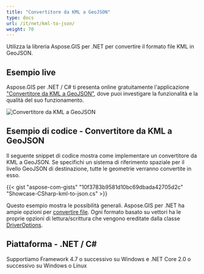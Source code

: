 ```yaml
---
title: "Convertitore da KML a GeoJSON"
type: docs
url: /it/net/kml-to-json/
weight: 70
---
```


Utilizza la libreria Aspose.GIS per .NET per convertire il formato file KML in GeoJSON.

## **Esempio live**

Aspose.GIS per .NET / C# ti presenta online gratuitamente l'applicazione ["Convertitore da KML a GeoJSON"](https://products.aspose.app/gis/conversion/kml-to-json), dove puoi investigare la funzionalità e la qualità del suo funzionamento.

![Convertitore da KML a GeoJSON](conversion.png)

## **Esempio di codice - Convertitore da KML a GeoJSON**

Il seguente snippet di codice mostra come implementare un convertitore da KML a GeoJSON. Se specifichi un sistema di riferimento spaziale per il livello GeoJSON di destinazione, tutte le geometrie verranno convertite in esso. 

{{< gist "aspose-com-gists" "10f3783b9581d10bc69dbada42705d2c" "Showcase-CSharp-kml-to-json.cs" >}}

Questo esempio mostra le possibilità generali. Aspose.GIS per .NET ha ampie opzioni per [convertire file](https://docs.aspose.com/gis/net/vector-layers/). Ogni formato basato su vettori ha le proprie opzioni di lettura/scrittura che vengono ereditate dalla classe [DriverOptions](https://reference.aspose.com/gis/net/aspose.gis/driveroptions).

## **Piattaforma - .NET / C#**

Supportiamo Framework 4.7 o successivo su Windows e .NET Core 2.0 o successivo su Windows o Linux
